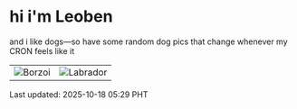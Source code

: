 # hi i'm Leoben

and i like dogs—so have some random dog pics that change whenever my CRON feels like it

|  |  |
|--------|----------|
| ![Borzoi](https://random-dog-vercel.vercel.app/api/random-borzoi?v=1760736551) | ![Labrador](https://random-dog-vercel.vercel.app/api/random-labrador?v=1760736551) |

Last updated: 2025-10-18 05:29 PHT
